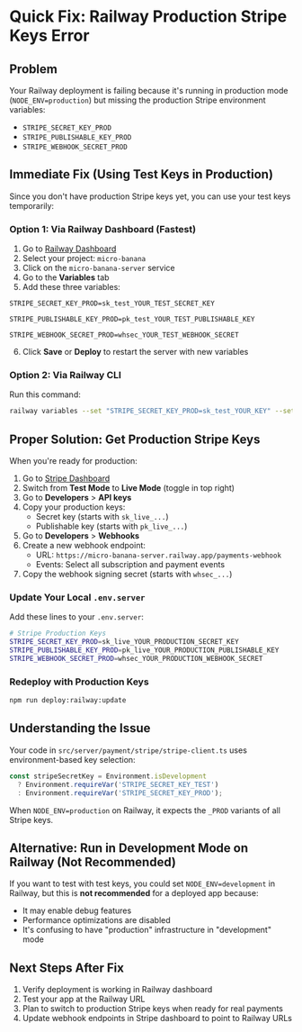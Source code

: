 # Quick Fix: Railway Production Stripe Keys Error

## Problem
Your Railway deployment is failing because it's running in production mode (`NODE_ENV=production`) but missing the production Stripe environment variables:
- `STRIPE_SECRET_KEY_PROD`
- `STRIPE_PUBLISHABLE_KEY_PROD`
- `STRIPE_WEBHOOK_SECRET_PROD`

## Immediate Fix (Using Test Keys in Production)

Since you don't have production Stripe keys yet, you can use your test keys temporarily:

### Option 1: Via Railway Dashboard (Fastest)

1. Go to [Railway Dashboard](https://railway.com/dashboard)
2. Select your project: `micro-banana`
3. Click on the `micro-banana-server` service
4. Go to the **Variables** tab
5. Add these three variables:

```
STRIPE_SECRET_KEY_PROD=sk_test_YOUR_TEST_SECRET_KEY

STRIPE_PUBLISHABLE_KEY_PROD=pk_test_YOUR_TEST_PUBLISHABLE_KEY

STRIPE_WEBHOOK_SECRET_PROD=whsec_YOUR_TEST_WEBHOOK_SECRET
```

6. Click **Save** or **Deploy** to restart the server with new variables

### Option 2: Via Railway CLI

Run this command:

```bash
railway variables --set "STRIPE_SECRET_KEY_PROD=sk_test_YOUR_KEY" --set "STRIPE_PUBLISHABLE_KEY_PROD=pk_test_YOUR_KEY" --set "STRIPE_WEBHOOK_SECRET_PROD=whsec_YOUR_SECRET"
```

## Proper Solution: Get Production Stripe Keys

When you're ready for production:

1. Go to [Stripe Dashboard](https://dashboard.stripe.com/)
2. Switch from **Test Mode** to **Live Mode** (toggle in top right)
3. Go to **Developers** > **API keys**
4. Copy your production keys:
   - Secret key (starts with `sk_live_...`)
   - Publishable key (starts with `pk_live_...`)
5. Go to **Developers** > **Webhooks**
6. Create a new webhook endpoint:
   - URL: `https://micro-banana-server.railway.app/payments-webhook`
   - Events: Select all subscription and payment events
7. Copy the webhook signing secret (starts with `whsec_...`)

### Update Your Local `.env.server`

Add these lines to your `.env.server`:

```bash
# Stripe Production Keys
STRIPE_SECRET_KEY_PROD=sk_live_YOUR_PRODUCTION_SECRET_KEY
STRIPE_PUBLISHABLE_KEY_PROD=pk_live_YOUR_PRODUCTION_PUBLISHABLE_KEY
STRIPE_WEBHOOK_SECRET_PROD=whsec_YOUR_PRODUCTION_WEBHOOK_SECRET
```

### Redeploy with Production Keys

```bash
npm run deploy:railway:update
```

## Understanding the Issue

Your code in `src/server/payment/stripe/stripe-client.ts` uses environment-based key selection:

```typescript
const stripeSecretKey = Environment.isDevelopment 
  ? Environment.requireVar('STRIPE_SECRET_KEY_TEST')
  : Environment.requireVar('STRIPE_SECRET_KEY_PROD');
```

When `NODE_ENV=production` on Railway, it expects the `_PROD` variants of all Stripe keys.

## Alternative: Run in Development Mode on Railway (Not Recommended)

If you want to test with test keys, you could set `NODE_ENV=development` in Railway, but this is **not recommended** for a deployed app because:
- It may enable debug features
- Performance optimizations are disabled
- It's confusing to have "production" infrastructure in "development" mode

## Next Steps After Fix

1. Verify deployment is working in Railway dashboard
2. Test your app at the Railway URL
3. Plan to switch to production Stripe keys when ready for real payments
4. Update webhook endpoints in Stripe dashboard to point to Railway URLs
